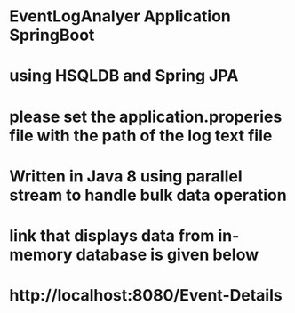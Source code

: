 # EventLogAnalyer Application SpringBoot 

# using HSQLDB and Spring JPA

# please set the application.properies file with the path of the log text file

# Written in Java 8 using parallel stream to handle bulk data operation

# link that displays data from in-memory database is given below

# http://localhost:8080/Event-Details

